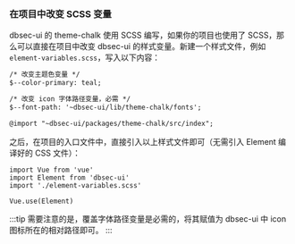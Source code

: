 
### 在项目中改变 SCSS 变量
dbsec-ui 的 theme-chalk 使用 SCSS 编写，如果你的项目也使用了 SCSS，那么可以直接在项目中改变 dbsec-ui 的样式变量。新建一个样式文件，例如 `element-variables.scss`，写入以下内容：
```html
/* 改变主题色变量 */
$--color-primary: teal;

/* 改变 icon 字体路径变量，必需 */
$--font-path: '~dbsec-ui/lib/theme-chalk/fonts';

@import "~dbsec-ui/packages/theme-chalk/src/index";
```

之后，在项目的入口文件中，直接引入以上样式文件即可（无需引入 Element 编译好的 CSS 文件）：
```JS
import Vue from 'vue'
import Element from 'dbsec-ui'
import './element-variables.scss'

Vue.use(Element)
```

:::tip
需要注意的是，覆盖字体路径变量是必需的，将其赋值为 dbsec-ui 中 icon 图标所在的相对路径即可。
:::
